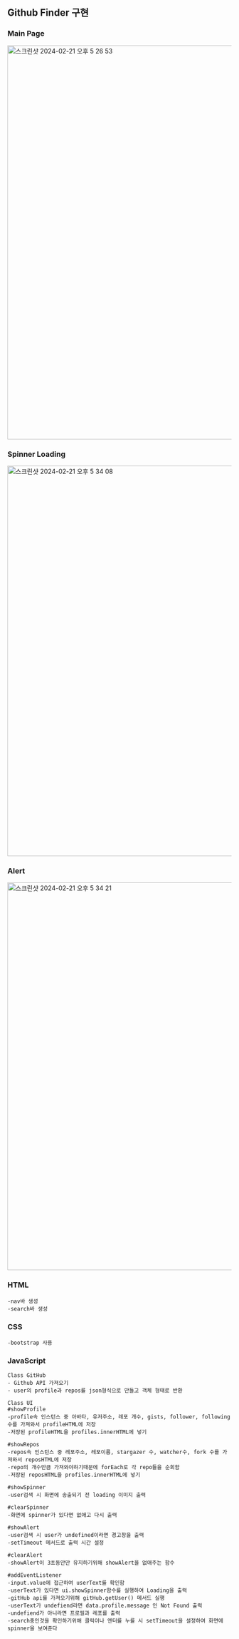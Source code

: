 ## Github Finder 구현

### Main Page
<img width="883" alt="스크린샷 2024-02-21 오후 5 26 53" src="https://github.com/immyeong/js-github-finder/assets/62759873/96ad2524-fd84-40a7-8b37-81869d443ef7">

### Spinner Loading
<img width="875" alt="스크린샷 2024-02-21 오후 5 34 08" src="https://github.com/immyeong/js-github-finder/assets/62759873/17539c8c-6f0d-4d15-9f42-081ad3491f09">

### Alert
<img width="869" alt="스크린샷 2024-02-21 오후 5 34 21" src="https://github.com/immyeong/js-github-finder/assets/62759873/6b25dbd9-7346-4cf3-84b3-52078c6cadc5">

### HTML
    -nav바 생성
    -search바 생성

### CSS
    -bootstrap 사용

### JavaScript

    Class GitHub
    - Github API 가져오기
    - user의 profile과 repos를 json형식으로 만들고 객체 형태로 반환

    Class UI
    #showProfile
    -profile속 인스턴스 중 아바타, 유저주소, 레포 개수, gists, follower, following 수를 가져와서 profileHTML에 저장
    -저장된 profileHTML을 profiles.innerHTML에 넣기

    #showRepos
    -repos속 인스턴스 중 레포주소, 레포이름, stargazer 수, watcher수, fork 수를 가져와서 reposHTML에 저장
    -repo의 개수만큼 가져와야하기때문에 forEach로 각 repo들을 순회함
    -저장된 reposHTML을 profiles.innerHTML에 넣기

    #showSpinner
    -user검색 시 화면에 송출되기 전 loading 이미지 출력

    #clearSpinner
    -화면에 spinner가 있다면 없애고 다시 출력

    #showAlert
    -user검색 시 user가 undefined이라면 경고창을 출력
    -setTimeout 메서드로 출력 시간 설정

    #clearAlert
    -showAlert이 3초동안만 유지하기위해 showAlert을 없애주는 함수

    #addEventListener
    -input.value에 접근하여 userText를 확인함
    -userText가 있다면 ui.showSpinner함수를 실행하여 Loading을 출력
    -gitHub api를 가져오기위해 gitHub.getUser() 메서드 실행
    -userText가 undefiend라면 data.profile.message 인 Not Found 출력
    -undefiend가 아니라면 프로필과 레포를 출력
    -search중인것을 확인하기위해 클릭이나 엔터를 누를 시 setTimeout을 설정하여 화면에 spinner을 보여준다
